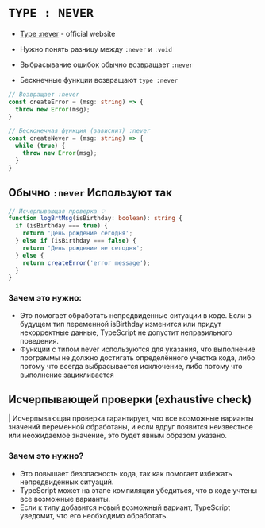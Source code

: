 # `TYPE : NEVER`
- [Type :never](https://www.typescriptlang.org/docs/handbook/2/functions.html#never) - official website

- Нужно понять разницу между `:never` и `:void`
- Выбрасывание ошибок обычно возвращает `:never`
- Бескнечные функции возвращают `type :never`

```TypeScript
// Возвращает :never
const createError = (msg: string) => {
  throw new Error(msg);
}

// Бесконечная функция (зависнит) :never
const createNever = (msg: string) => {
  while (true) {
    throw new Error(msg);
  }
}
```

## Обычно `:never` Используют так

```TypeScript
// Исчерпывающая проверка 💡
function logBrtMsg(isBirthday: boolean): string {
  if (isBirthday === true) {
    return 'День рождение сегодня';
  } else if (isBirthday === false) {
    return 'День рождение не сегодня';
  } else {
    return createError('error message');
  }
}

```
### Зачем это нужно:
- Это помогает обработать непредвиденные ситуации в коде. Если в будущем тип переменной isBirthday изменится или придут некорректные данные, TypeScript не допустит неправильного поведения.
- Функции с типом never используются для указания, что выполнение программы не должно достигать определённого участка кода, либо потому что всегда выбрасывается исключение, либо потому что выполнение зацикливается


## Исчерпывающей проверки (exhaustive check)
|  Исчерпывающая проверка гарантирует, что все возможные варианты значений переменной обработаны, и если вдруг появится неизвестное или неожидаемое значение, это будет явным образом указано.

### Зачем это нужно?
- Это повышает безопасность кода, так как помогает избежать непредвиденных ситуаций.
- TypeScript может на этапе компиляции убедиться, что в коде учтены все возможные варианты.
- Если к типу добавится новый возможный вариант, TypeScript уведомит, что его необходимо обработать.
